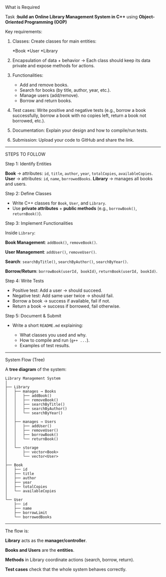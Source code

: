 

What is Required

Task :**build an Online Library Management System in C++** using **Object-Oriented Programming (OOP)**


Key requirements:

1. Classes: Create classes for main entities:

   *Book
   *User
   *Library
   
2. Encapsulation of data + behavior → Each class should keep its data private and expose methods for actions.
3. Functionalities:

   * Add and remove books.
   * Search for books (by title, author, year, etc.).
   * Manage users (add/remove).
   * Borrow and return books.
   
4. Test cases: Write positive and negative tests (e.g., borrow a book successfully, borrow a book with no copies left, return a book not borrowed, etc.).
5. Documentation: Explain your design and how to compile/run tests.
6. Submission: Upload your code to GitHub and share the link.

---



STEPS TO FOLLOW



Step 1: Identify Entities

**Book** → attributes: `id`, `title`, `author`, `year`, `totalCopies`, `availableCopies`.
**User** → attributes: `id`, `name`, `borrowedBooks`.
**Library** → manages all books and users.


Step 2: Define Classes

* Write C++ classes for `Book`, `User`, and `Library`.
* Use **private attributes** + **public methods** (e.g., `borrowBook()`, `returnBook()`).


Step 3: Implement Functionalities

Inside `Library`:

**Book Management**: `addBook()`, `removeBook()`.

**User Management**: `addUser()`, `removeUser()`.

**Search**: `searchByTitle()`, `searchByAuthor()`, `searchByYear()`.

**Borrow/Return**: `borrowBook(userId, bookId)`, `returnBook(userId, bookId)`.



Step 4: Write Tests

* Positive test: Add a user → should succeed.
* Negative test: Add same user twice → should fail.
* Borrow a book → success if available, fail if not.
* Return a book → success if borrowed, fail otherwise.


Step 5: Document & Submit

* Write a short `README.md` explaining:

  * What classes you used and why.
  * How to compile and run (`g++ ...`).
  * Examples of test results.

---

System Flow (Tree)

A **tree diagram** of the system:

```
Library Management System
│
├── Library
│   ├── manages → Books
│   │   ├── addBook()
│   │   ├── removeBook()
│   │   ├── searchByTitle()
│   │   ├── searchByAuthor()
│   │   └── searchByYear()
│   │
│   ├── manages → Users
│   │   ├── addUser()
│   │   ├── removeUser()
│   │   ├── borrowBook()
│   │   └── returnBook()
│   │
│   └── storage
│       ├── vector<Book>
│       └── vector<User>
│
├── Book
│   ├── id
│   ├── title
│   ├── author
│   ├── year
│   ├── totalCopies
│   └── availableCopies
│
└── User
    ├── id
    ├── name
    ├── borrowLimit
    └── borrowedBooks
```

---

The flow is:

**Library** acts as the **manager/controller**.

**Books and Users** are the **entities**.

**Methods** in Library coordinate actions (search, borrow, return).

**Test cases** check that the whole system behaves correctly.

